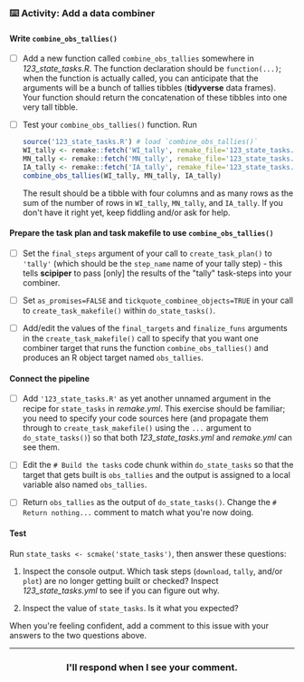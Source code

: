 ### :keyboard: Activity: Add a data combiner

#### Write `combine_obs_tallies()`

- [ ] Add a new function called `combine_obs_tallies` somewhere in *123_state_tasks.R*. The function declaration should be `function(...)`; when the function is actually called, you can anticipate that the arguments will be a bunch of tallies tibbles (**tidyverse** data frames). Your function should return the concatenation of these tibbles into one very tall tibble.

- [ ] Test your `combine_obs_tallies()` function. Run
  ```r
  source('123_state_tasks.R') # load `combine_obs_tallies()`
  WI_tally <- remake::fetch('WI_tally', remake_file='123_state_tasks.yml')
  MN_tally <- remake::fetch('MN_tally', remake_file='123_state_tasks.yml')
  IA_tally <- remake::fetch('IA_tally', remake_file='123_state_tasks.yml')
  combine_obs_tallies(WI_tally, MN_tally, IA_tally)
  ```
  The result should be a tibble with four columns and as many rows as the sum of the number of rows in `WI_tally`, `MN_tally`, and `IA_tally`. If you don't have it right yet, keep fiddling and/or ask for help.

#### Prepare the task plan and task makefile to use `combine_obs_tallies()`

- [ ] Set the `final_steps` argument of your call to `create_task_plan()` to `'tally'` (which should be the `step_name` name of your tally step) - this tells **scipiper** to pass [only] the results of the "tally" task-steps into your combiner.

- [ ] Set `as_promises=FALSE` and `tickquote_combinee_objects=TRUE` in your call to `create_task_makefile()` within `do_state_tasks()`.

- [ ] Add/edit the values of the `final_targets` and `finalize_funs` arguments in the `create_task_makefile()` call to specify that you want one combiner target that runs the function `combine_obs_tallies()` and produces an R object target named `obs_tallies`.

#### Connect the pipeline

- [ ] Add `'123_state_tasks.R'` as yet another unnamed argument in the recipe for `state_tasks` in *remake.yml*. This exercise should be familiar; you need to specify your code sources here (and propagate them through to `create_task_makefile()` using the `...` argument to `do_state_tasks()`) so that both *123_state_tasks.yml* and *remake.yml* can see them.

- [ ] Edit the `# Build the tasks` code chunk within `do_state_tasks` so that the target that gets built is `obs_tallies` and the output is assigned to a local variable also named `obs_tallies`.

- [ ] Return `obs_tallies` as the output of `do_state_tasks()`. Change the `# Return nothing...` comment to match what you're now doing.

#### Test

Run `state_tasks <- scmake('state_tasks')`, then answer these questions:

1. Inspect the console output. Which task steps (`download`, `tally`, and/or `plot`) are no longer getting built or checked? Inspect *123_state_tasks.yml* to see if you can figure out why.

2. Inspect the value of `state_tasks`. Is it what you expected?

When you're feeling confident, add a comment to this issue with your answers to the two questions above.

<hr><h3 align="center">I'll respond when I see your comment.</h3>
